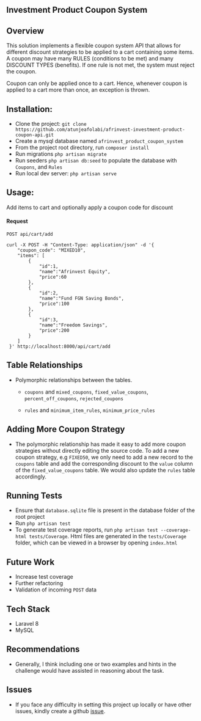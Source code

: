 Investment Product Coupon System
--------------------------------
## Overview
This solution implements a flexible coupon system API that allows for different discount strategies to be applied to a cart containing some items.
 A coupon may have many RULES (conditions to be met) and many DISCOUNT TYPES (benefits). If one rule is not met, the system must reject the coupon. 
 
 Coupon can only be applied once to a cart. Hence, whenever coupon is applied to a cart more than once, an exception is thrown.

## Installation:
- Clone the project: ```git clone https://github.com/atunjeafolabi/afrinvest-investment-product-coupon-api.git```
- Create a mysql database named ```afrinvest_product_coupon_system```
- From the project root directory, run `composer install`
- Run migrations ```php artisan migrate```
- Run seeders `php artisan db:seed` to populate the database with `Coupons`, and `Rules`
- Run local dev server: ```php artisan serve``` 

## Usage:
Add items to cart and optionally apply a coupon code for discount

#### Request

`POST api/cart/add`

    curl -X POST -H "Content-Type: application/json" -d '{
        "coupon_code": "MIXED10",
        "items": [
            {
                "id":1,
                "name":"Afrinvest Equity",
                "price":60
            },
            {
                "id":2,
                "name":"Fund FGN Saving Bonds",
                "price":100
            },
            {
                "id":3,
                "name":"Freedom Savings",
                "price":200
            }
        ]
     }' http://localhost:8000/api/cart/add

Table Relationships
--------
- Polymorphic relationships between the tables.
   
   - `coupons` and `mixed_coupons`, `fixed_value_coupons`, `percent_off_coupons`, `rejected_coupons`
     
   - `rules` and `minimum_item_rules`, `minimum_price_rules` 

Adding More Coupon Strategy
---------------------------
- The polymorphic relationship has made it easy to add more coupon strategies without directly editing the source code. To add a new coupon strategy, e.g `FIXED50`, we only need to add a new record to the `coupons` table and add the corresponding discount to the `value` column of the `fixed_value_coupons` table. We would also update the `rules` table accordingly.

Running Tests
-------------
- Ensure that `database.sqlite` file is present in the database folder of the root project
- Run `php artisan test`
- To generate test coverage reports, run `php artisan test --coverage-html tests/Coverage`. Html files are generated in the `tests/Coverage` folder, which can be viewed in a browser by opening `index.html`

Future Work
-----------
- Increase test coverage
- Further refactoring
- Validation of incoming `POST` data

Tech Stack
----------
- Laravel 8
- MySQL

Recommendations
---------------
- Generally, I think including one or two examples and hints in the challenge would have assisted in reasoning about the task.


Issues
------
- If you face any difficulty in setting this project up locally or have other issues, kindly create a github [issue](https://github.com/atunjeafolabi/afrinvest-product-coupon-system/issues).
